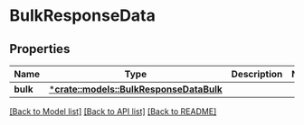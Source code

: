 # BulkResponseData

## Properties

Name | Type | Description | Notes
------------ | ------------- | ------------- | -------------
**bulk** | [***crate::models::BulkResponseDataBulk**](BulkResponse_data_bulk.md) |  | 

[[Back to Model list]](../README.md#documentation-for-models) [[Back to API list]](../README.md#documentation-for-api-endpoints) [[Back to README]](../README.md)


